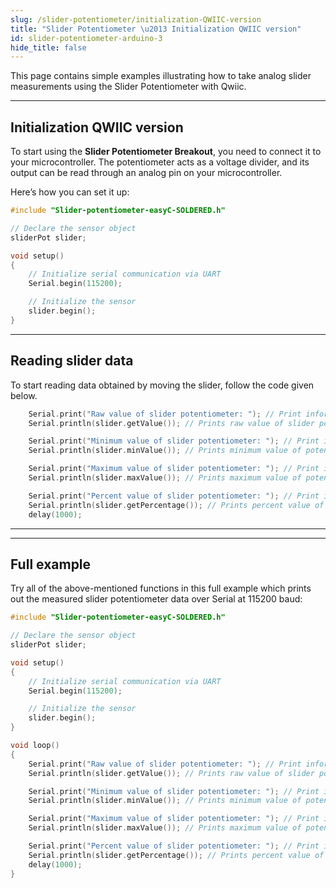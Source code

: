 ```yaml
---
slug: /slider-potentiometer/initialization-QWIIC-version
title: "Slider Potentiometer \u2013 Initialization QWIIC version"
id: slider-potentiometer-arduino-3
hide_title: false
---
```

This page contains simple examples illustrating how to take analog slider measurements using the Slider Potentiometer with Qwiic.

---

## Initialization QWIIC version

To start using the **Slider Potentiometer Breakout**, you need to connect it to your microcontroller. The potentiometer acts as a voltage divider, and its output can be read through an analog pin on your microcontroller.

Here’s how you can set it up:

```cpp
#include "Slider-potentiometer-easyC-SOLDERED.h"

// Declare the sensor object
sliderPot slider;

void setup()
{
    // Initialize serial communication via UART
    Serial.begin(115200);

    // Initialize the sensor
    slider.begin();
}
```

---

## Reading slider data

To start reading data obtained by moving the slider, follow the code given below.

```cpp
    Serial.print("Raw value of slider potentiometer: "); // Print information message
    Serial.println(slider.getValue()); // Prints raw value of slider potentiometer

    Serial.print("Minimum value of slider potentiometer: "); // Print information message
    Serial.println(slider.minValue()); // Prints minimum value of potentiometer

    Serial.print("Maximum value of slider potentiometer: "); // Print information message
    Serial.println(slider.maxValue()); // Prints maximum value of potentiometer

    Serial.print("Percent value of slider potentiometer: "); // Print information message
    Serial.println(slider.getPercentage()); // Prints percent value of slider potentiometer
    delay(1000);
```

---

<!-- <CenteredImage src="/img/slider-potentiometer/qwiic_slider.gif" alt="Slider potentiometer example of usage" caption="Slider potentiometer (Qwiic) example of usage" /> -->

<CenteredImage src="/img/slider-potentiometer/result1QWIIC.png" alt="Slider potentiometer(Qwiic) readings 1" caption="Serial Monitor output for position 1" />
<CenteredImage src="/img/slider-potentiometer/result2QWIIC.png" alt="Slider potentiometer(Qwiic) readings 2" caption="Serial Monitor output for position 2" />

---

## Full example

Try all of the above-mentioned functions in this full example which prints out the measured slider potentiometer data over Serial at 115200 baud:

```cpp
#include "Slider-potentiometer-easyC-SOLDERED.h"

// Declare the sensor object
sliderPot slider;

void setup()
{
    // Initialize serial communication via UART
    Serial.begin(115200);

    // Initialize the sensor
    slider.begin();
}

void loop()
{
    Serial.print("Raw value of slider potentiometer: "); // Print information message
    Serial.println(slider.getValue()); // Prints raw value of slider potentiometer

    Serial.print("Minimum value of slider potentiometer: "); // Print information message
    Serial.println(slider.minValue()); // Prints minimum value of potentiometer

    Serial.print("Maximum value of slider potentiometer: "); // Print information message
    Serial.println(slider.maxValue()); // Prints maximum value of potentiometer

    Serial.print("Percent value of slider potentiometer: "); // Print information message
    Serial.println(slider.getPercentage()); // Prints percent value of slider potentiometer
    delay(1000);
}
```
